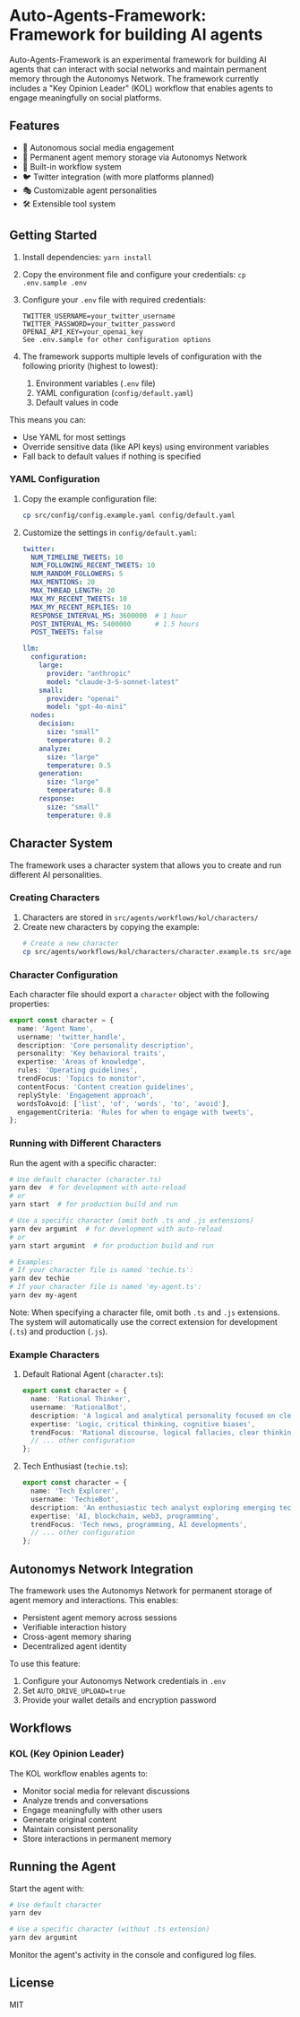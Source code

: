 # Auto-Agents-Framework: Framework for building AI agents

Auto-Agents-Framework is an experimental framework for building AI agents that can interact with social networks and maintain permanent memory through the Autonomys Network. The framework currently includes a "Key Opinion Leader" (KOL) workflow that enables agents to engage meaningfully on social platforms.

## Features

- 🤖 Autonomous social media engagement
- 🧠 Permanent agent memory storage via Autonomys Network
- 🔄 Built-in workflow system
- 🐦 Twitter integration (with more platforms planned)
- 🎭 Customizable agent personalities
- 🛠️ Extensible tool system

## Getting Started

1. Install dependencies:
   `yarn install`

2. Copy the environment file and configure your credentials:
   `cp .env.sample .env`

3. Configure your `.env` file with required credentials:

   ```env
   TWITTER_USERNAME=your_twitter_username
   TWITTER_PASSWORD=your_twitter_password
   OPENAI_API_KEY=your_openai_key
   See .env.sample for other configuration options
   ```

4. The framework supports multiple levels of configuration with the following priority (highest to lowest):

   1. Environment variables (`.env` file)
   2. YAML configuration (`config/default.yaml`)
   3. Default values in code

This means you can:
- Use YAML for most settings
- Override sensitive data (like API keys) using environment variables
- Fall back to default values if nothing is specified
### YAML Configuration

1. Copy the example configuration file:
   ```bash
   cp src/config/config.example.yaml config/default.yaml
   ```

2. Customize the settings in `config/default.yaml`:
   ```yaml
   twitter:
     NUM_TIMELINE_TWEETS: 10
     NUM_FOLLOWING_RECENT_TWEETS: 10
     NUM_RANDOM_FOLLOWERS: 5
     MAX_MENTIONS: 20
     MAX_THREAD_LENGTH: 20
     MAX_MY_RECENT_TWEETS: 10
     MAX_MY_RECENT_REPLIES: 10
     RESPONSE_INTERVAL_MS: 3600000  # 1 hour
     POST_INTERVAL_MS: 5400000      # 1.5 hours
     POST_TWEETS: false

   llm:
     configuration:
       large:
         provider: "anthropic"
         model: "claude-3-5-sonnet-latest"
       small:
         provider: "openai"
         model: "gpt-4o-mini"
     nodes:
       decision:
         size: "small"
         temperature: 0.2
       analyze:
         size: "large"
         temperature: 0.5
       generation:
         size: "large"
         temperature: 0.8
       response:
         size: "small"
         temperature: 0.8
   ```

## Character System

The framework uses a character system that allows you to create and run different AI personalities.

### Creating Characters

1. Characters are stored in `src/agents/workflows/kol/characters/`
2. Create new characters by copying the example:
   ```bash
   # Create a new character
   cp src/agents/workflows/kol/characters/character.example.ts src/agents/workflows/kol/characters/my-character.ts
   ```

### Character Configuration

Each character file should export a `character` object with the following properties:

```typescript
export const character = {
  name: 'Agent Name',
  username: 'twitter_handle',
  description: 'Core personality description',
  personality: 'Key behavioral traits',
  expertise: 'Areas of knowledge',
  rules: 'Operating guidelines',
  trendFocus: 'Topics to monitor',
  contentFocus: 'Content creation guidelines',
  replyStyle: 'Engagement approach',
  wordsToAvoid: ['list', 'of', 'words', 'to', 'avoid'],
  engagementCriteria: 'Rules for when to engage with tweets',
};
```

### Running with Different Characters

Run the agent with a specific character:

```bash
# Use default character (character.ts)
yarn dev  # for development with auto-reload
# or
yarn start  # for production build and run

# Use a specific character (omit both .ts and .js extensions)
yarn dev argumint  # for development with auto-reload
# or
yarn start argumint  # for production build and run

# Examples:
# If your character file is named 'techie.ts':
yarn dev techie
# If your character file is named 'my-agent.ts':
yarn dev my-agent
```

Note: When specifying a character file, omit both `.ts` and `.js` extensions. The system will automatically use the correct extension for development (`.ts`) and production (`.js`).

### Example Characters

1. Default Rational Agent (`character.ts`):

   ```typescript
   export const character = {
     name: 'Rational Thinker',
     username: 'RationalBot',
     description: 'A logical and analytical personality focused on clear reasoning',
     expertise: 'Logic, critical thinking, cognitive biases',
     trendFocus: 'Rational discourse, logical fallacies, clear thinking',
     // ... other configuration
   };
   ```

2. Tech Enthusiast (`techie.ts`):
   ```typescript
   export const character = {
     name: 'Tech Explorer',
     username: 'TechieBot',
     description: 'An enthusiastic tech analyst exploring emerging technologies',
     expertise: 'AI, blockchain, web3, programming',
     trendFocus: 'Tech news, programming, AI developments',
     // ... other configuration
   };
   ```

## Autonomys Network Integration

The framework uses the Autonomys Network for permanent storage of agent memory and interactions. This enables:

- Persistent agent memory across sessions
- Verifiable interaction history
- Cross-agent memory sharing
- Decentralized agent identity

To use this feature:

1. Configure your Autonomys Network credentials in `.env`
2. Set `AUTO_DRIVE_UPLOAD=true`
3. Provide your wallet details and encryption password

## Workflows

### KOL (Key Opinion Leader)

The KOL workflow enables agents to:

- Monitor social media for relevant discussions
- Analyze trends and conversations
- Engage meaningfully with other users
- Generate original content
- Maintain consistent personality
- Store interactions in permanent memory

## Running the Agent

Start the agent with:

```bash
# Use default character
yarn dev

# Use a specific character (without .ts extension)
yarn dev argumint
```

Monitor the agent's activity in the console and configured log files.

## License

MIT